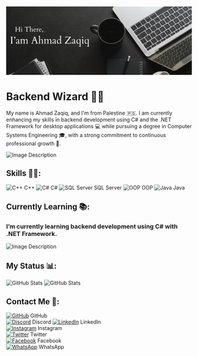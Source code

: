 ![Image Description](https://github.com/AhmadZaqiq/AhmadZaqiq/blob/main/Greeting.png?raw=true)

# Backend Wizard 🧙‍♂️

My name is Ahmad Zaqiq, and I'm from Palestine 🇵🇸. I am currently enhancing my skills in backend development using C# and the .NET Framework for desktop applications 💻 while pursuing a degree in Computer Systems Engineering 🎓, with a strong commitment to continuous professional growth 🌱.

![Image Description](https://user-images.githubusercontent.com/74038190/212750155-3ceddfbd-19d3-40a3-87af-8d329c8323c4.gif)

## Skills 🏋️‍♂️:
  ![C++](https://img.icons8.com/color/48/000000/c-plus-plus-logo.png) C++
  ![C#](https://img.icons8.com/color/48/000000/c-sharp-logo.png) C#
  ![SQL Server](https://img.icons8.com/color/48/000000/microsoft-sql-server.png) SQL Server
  ![OOP](https://img.icons8.com/color/48/000000/flow-chart.png) OOP
  ![Java](https://img.icons8.com/color/48/000000/java-coffee-cup-logo.png) Java



## Currently Learning 📚:
### I’m currently learning backend development using C# with .NET Framework.

![Image Description](https://user-images.githubusercontent.com/74038190/212284158-e840e285-664b-44d7-b79b-e264b5e54825.gif)

## My Status 📊:
![GitHub Stats](https://github-readme-stats.vercel.app/api/top-langs?username=AhmadZaqiq&show_icons=true&locale=en&layout=compact&theme=onedark)     ![GitHub Stats](https://github-readme-stats.vercel.app/api?username=AhmadZaqiq&show_icons=true&theme=onedark)

## Contact Me 📱:
[![GitHub](https://img.icons8.com/color/48/000000/github.png)](https://github.com/AhmadZaqiq) GitHub  
[![Discord](https://img.icons8.com/color/48/000000/discord-logo.png)](https://discord.com/users/ahmadjr) Discord
[![LinkedIn](https://img.icons8.com/color/48/000000/linkedin.png)](https://www.linkedin.com/in/ahmad-zaqiq-23b2a5225/) LinkedIn  
[![Instagram](https://img.icons8.com/color/48/000000/instagram-new.png)](https://www.instagram.com/4.ahmad_awad.4/) Instagram  
[![Twitter](https://img.icons8.com/ios/48/000000/x.png)](https://twitter.com/XAhmadJRX) Twitter  
[![Facebook](https://img.icons8.com/color/48/000000/facebook.png)](https://www.facebook.com/ahmad0599132052) Facebook  
[![WhatsApp](https://img.icons8.com/color/48/000000/whatsapp.png)](https://wa.me/972594484756) WhatsApp
